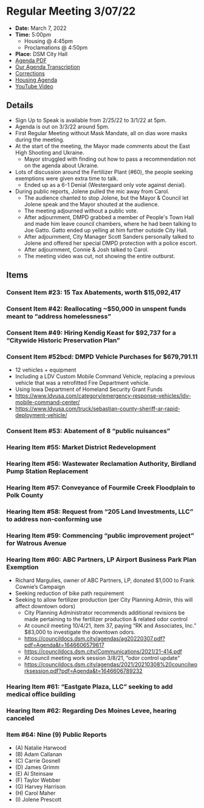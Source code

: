 # Regular Meeting 3/07/22

- **Date:** March 7, 2022
- **Time:** 5:00pm 
    - Housing @ 4:45pm
    - Proclamations @ 4:50pm
- **Place:** DSM City Hall
- [Agenda PDF](https://councildocs.dsm.city/agendas/ag20220307.pdf?pdf=Agenda&t=1646350265302)
- [Our Agenda Transcription](#/view/agenda~2022~transcription~03-07_RM)
- [Corrections](https://councildocs.dsm.city/corrections/20220307%20cap.pdf?pdf=Corrections&t=1646350265302)
- [Housing Agenda](https://councildocs.dsm.city/agendas/mg20220307.pdf?pdf=Housing%20Agendas&t=1646350265302)
- [YouTube Video](https://youtu.be/zWylYDCTWXg)

## Details

- Sign Up to Speak is available from 2/25/22 to 3/1/22 at 5pm.
- Agenda is out on 3/3/22 around 5pm.
- First Regular Meeting without Mask Mandate, all on dias wore masks during the meeting.
- At the start of the meeting, the Mayor made comments about the East High Shooting and Ukraine.
    - Mayor struggled with finding out how to pass a recommendation not on the agenda about Ukraine.
- Lots of discussion around the Fertilizer Plant (#60), the people seeking exemptions were given extra time to talk.
    - Ended up as a 6-1 Denial (Westergaard only vote against denial).
- During public reports, Jolene pulled the mic away from Carol. 
    - The audience chanted to stop Jolene, but the Mayor & Council let Jolene speak and the Mayor shouted at the audience.
    - The meeting adjourned without a public vote.
    - After adjournment, DMPD grabbed a member of People's Town Hall and made him leave council chambers, where he had been talking to Joe Gatto. Gatto ended up yelling at him further outside City Hall.
    - After adjournment, City Manager Scott Sanders personally talked to Jolene and offered her special DMPD protection with a police escort.
    - After adjournment, Connie & Josh talked to Carol. 
    - The meeting video was cut, not showing the entire outburst.

## Items

### Consent Item #23: 15 Tax Abatements, worth $15,092,417

### Consent Item #42: Reallocating ~$50,000 in unspent funds meant to “address homelessness”

### Consent Item #49: Hiring Kendig Keast for $92,737 for a “Citywide Historic Preservation Plan”

### Consent Item #52bcd: DMPD Vehicle Purchases for $679,791.11

- 12 vehicles + equipment
- Including a LDV Custom Mobile Command Vehicle, replacing a previous vehicle that was a retrofitted Fire Department vehicle.
- Using Iowa Department of Homeland Security Grant Funds
- https://www.ldvusa.com/category/emergency-response-vehicles/ldv-mobile-command-center/
- https://www.ldvusa.com/truck/sebastian-county-sheriff-ar-rapid-deployment-vehicle/

### Consent Item #53: Abatement of 8 “public nuisances”

### Hearing Item #55: Market District Redevelopment

### Hearing Item #56: Wastewater Reclamation Authority, Birdland Pump Station Replacement

### Hearing Item #57: Conveyance of Fourmile Creek Floodplain to Polk County

### Hearing Item #58: Request from “205 Land Investments, LLC” to address non-conforming use 

### Hearing Item #59: Commencing “public improvement project” for Watrous Avenue

### Hearing Item #60: ABC Partners, LP Airport Business Park Plan Exemption

- Richard Margulies, owner of ABC Partners, LP, donated $1,000 to Frank Cownie’s Campaign
- Seeking reduction of bike path requirement
- Seeking to allow fertilizer production (per City Planning Admin, this will affect downtown odors)
  - City Planning Administrator recommends additional revisions be made pertaining to the fertilizer production & related odor control
  - At council meeting 10/4/21, item 37, paying “RK and Associates, Inc.” $83,000 to investigate the downtown odors.  
  - https://councildocs.dsm.city/agendas/ag20220307.pdf?pdf=Agenda&t=1646606579617
  - https://councildocs.dsm.city/Communications/2021/21-414.pdf
  - At council meeting work session 3/8/21, “odor control update”
  - https://councildocs.dsm.city/agendas/2021/20210308%20councilworksession.pdf?pdf=Agenda&t=1646606789232

### Hearing Item #61: “Eastgate Plaza, LLC” seeking to add medical office building

### Hearing Item #62: Regarding Des Moines Levee, hearing canceled

### Item #64: Nine (9) Public Reports

- (A) Natalie Harwood 
- (B) Adam Callanan 
- (C) Carrie Gosnell 
- (D) James Grimm 
- (E) Al Steinsaw 
- (F) Taylor Webber 
- (G) Harvey Harrison 
- (H) Carol Maher 
- (I) Jolene Prescott 

